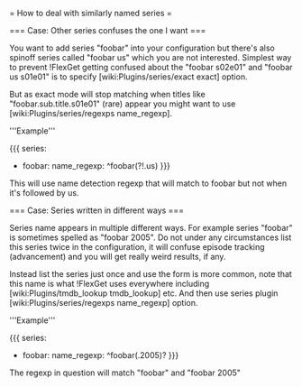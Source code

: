 = How to deal with similarly named series =

=== Case: Other series confuses the one I want ===

You want to add series "foobar" into your configuration but there's also spinoff series called "foobar us" which you are not interested. Simplest way to prevent !FlexGet getting confused about the "foobar s02e01" and "foobar us s01e01" is to specify [wiki:Plugins/series/exact exact] option.

But as exact mode will stop matching when titles like "foobar.sub.title.s01e01" (rare) appear you might want to use [wiki:Plugins/series/regexps name_regexp].

'''Example'''

{{{
series:
  - foobar:
      name_regexp: ^foobar(?!.us)
}}}

This will use name detection regexp that will match to foobar but not when it's followed by us.

=== Case: Series written in different ways ===

Series name appears in multiple different ways. For example series "foobar" is sometimes spelled as "foobar 2005". Do not under any circumstances list this series twice in the configuration, it will confuse episode tracking (advancement) and you will get really weird results, if any.

Instead list the series just once and use the form is more common, note that this name is what !FlexGet uses everywhere including [wiki:Plugins/tmdb_lookup tmdb_lookup] etc. And then use series plugin [wiki:Plugins/series/regexps name_regexp] option.

'''Example'''

{{{
series:
  - foobar:
      name_regexp: ^foobar(.2005)?
}}}

The regexp in question will match "foobar" and "foobar 2005"
